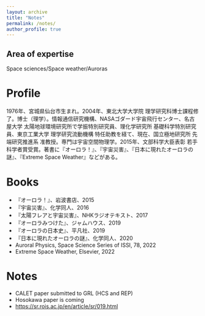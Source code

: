 ```yaml
---
layout: archive
title: "Notes"
permalink: /notes/
author_profile: true
---
```


Area of expertise
----
Space sciences/Space weather/Auroras

Profile
====
1976年、宮城県仙台市生まれ。2004年、東北大学大学院 理学研究科博士課程修了。博士（理学）。情報通信研究機構、NASAゴダード宇宙飛行センター、名古屋大学 太陽地球環境研究所で学振特別研究員、理化学研究所 基礎科学特別研究員、東京工業大学 理学研究流動機構 特任助教を経て、現在、国立極地研究所 先端研究推進系 准教授。専門は宇宙空間物理学。2015年、文部科学大臣表彰 若手科学者賞受賞。著書に『オーロラ！』、『宇宙災害』、『日本に現れたオーロラの謎』、『Extreme Space Weather』などがある。

Books
====
* 『オーロラ！』、岩波書店、2015
* 『宇宙災害』、化学同人、2016
* 『太陽フレアと宇宙災害』、NHKラジオテキスト、2017
* 『オーロラみつけた』、ジャムハウス、2019
* 『オーロラの日本史』、平凡社、2019
* 『日本に現れたオーロラの謎』、化学同人、2020
* Auroral Physics, Space Science Series of ISSI, 78, 2022
* Extreme Space Weather, Elsevier, 2022

 
Notes
====
* CALET paper submitted to GRL (HCS and REP)
* Hosokawa paper is coming
* https://sr.rois.ac.jp/en/article/sr/019.html


